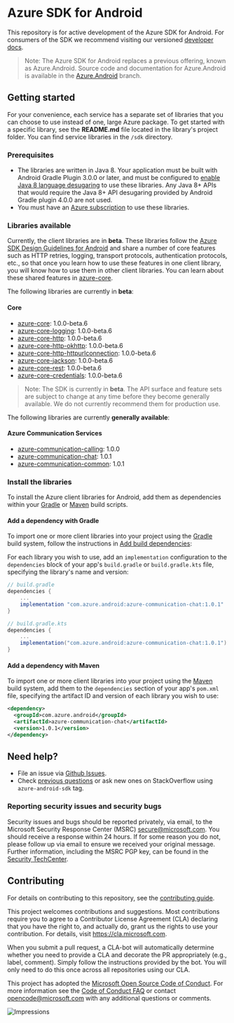 # Azure SDK for Android

This repository is for active development of the Azure SDK for Android. For consumers of the SDK we recommend visiting our versioned [developer docs](https://azure.github.io/azure-sdk-for-android).

> Note: The Azure SDK for Android replaces a previous offering, known as Azure.Android. Source code and documentation for Azure.Android is available in the [Azure.Android](https://github.com/Azure/azure-sdk-for-android/tree/Azure.Android) branch.

## Getting started

For your convenience, each service has a separate set of libraries that you can choose to use instead of one, large Azure package. To get started with a specific library, see the **README.md** file located in the library's project folder. You can find service libraries in the `/sdk` directory.

### Prerequisites

* The libraries are written in Java 8. Your application must be built with Android Gradle Plugin 3.0.0 or later, and must be configured to [enable Java 8 language desugaring](https://developer.android.com/studio/write/java8-support.html#supported_features) to use these libraries. Any Java 8+ APIs that would require the Java 8+ API desugaring provided by Android Gradle plugin 4.0.0 are not used.
* You must have an [Azure subscription](https://azure.microsoft.com/free/) to use these libraries.

### Libraries available

Currently, the client libraries are in **beta**. These libraries follow the [Azure SDK Design Guidelines for Android](https://azure.github.io/azure-sdk/android_design.html) and share a number of core features such as HTTP retries, logging, transport protocols, authentication protocols, etc., so that once you learn how to use these features in one client library, you will know how to use them in other client libraries. You can learn about these shared features in [azure-core](https://github.com/Azure/azure-sdk-for-android/blob/master/sdk/core/azure-core/README.md).

The following libraries are currently in **beta**:

#### Core
- [azure-core](https://github.com/Azure/azure-sdk-for-android/blob/master/sdk/core/azure-core): 1.0.0-beta.6
- [azure-core-logging](https://github.com/Azure/azure-sdk-for-android/tree/master/sdk/core/azure-core-logging): 1.0.0-beta.6
- [azure-core-http](https://github.com/Azure/azure-sdk-for-android/tree/master/sdk/core/azure-core-http): 1.0.0-beta.6
- [azure-core-http-okhttp](https://github.com/Azure/azure-sdk-for-android/tree/master/sdk/core/azure-core-http-okhttp): 1.0.0-beta.6
- [azure-core-http-httpurlconnection](https://github.com/Azure/azure-sdk-for-android/tree/master/sdk/core/azure-core-http-httpurlconnection): 1.0.0-beta.6
- [azure-core-jackson](https://github.com/Azure/azure-sdk-for-android/tree/master/sdk/core/azure-core-jackson): 1.0.0-beta.6
- [azure-core-rest](https://github.com/Azure/azure-sdk-for-android/tree/master/sdk/core/azure-core-rest): 1.0.0-beta.6
- [azure-core-credentials](https://github.com/Azure/azure-sdk-for-android/tree/master/sdk/core/azure-core-credential): 1.0.0-beta.6

> Note: The SDK is currently in **beta**. The API surface and feature sets are subject to change at any time before they become generally available. We do not currently recommend them for production use.

The following libraries are currently **generally available**:

#### Azure Communication Services
- [azure-communication-calling](https://search.maven.org/artifact/com.azure.android/azure-communication-calling): 1.0.0
- [azure-communication-chat](https://github.com/Azure/azure-sdk-for-android/blob/master/sdk/communication/azure-communication-chat): 1.0.1
- [azure-communication-common](https://github.com/Azure/azure-sdk-for-android/blob/master/sdk/communication/azure-communication-common): 1.0.1

### Install the libraries
To install the Azure client libraries for Android, add them as dependencies within your
[Gradle](#add-a-dependency-with-gradle) or
[Maven](#add-a-dependency-with-maven) build scripts.

#### Add a dependency with Gradle
To import one or more client libraries into your project using the [Gradle](https://gradle.org/) build system, follow the instructions in [Add build dependencies](https://developer.android.com/studio/build/dependencies):

For each library you wish to use, add an `implementation` configuration to the `dependencies` block of your app's `build.gradle` or `build.gradle.kts` file, specifying the library's name and version:

```gradle
// build.gradle
dependencies {
    ...
    implementation "com.azure.android:azure-communication-chat:1.0.1"
}

// build.gradle.kts
dependencies {
    ...
    implementation("com.azure.android:azure-communication-chat:1.0.1")
}
```

#### Add a dependency with Maven
To import one or more client libraries into your project using the [Maven](https://maven.apache.org/) build system, add them to the `dependencies` section of your app's `pom.xml` file, specifying the artifact ID and version of each library you wish to use:

```xml
<dependency>
  <groupId>com.azure.android</groupId>
  <artifactId>azure-communication-chat</artifactId>
  <version>1.0.1</version>
</dependency>
```

## Need help?

* File an issue via [Github Issues](https://github.com/Azure/azure-sdk-for-android/issues/new/choose).
* Check [previous questions](https://stackoverflow.com/questions/tagged/azure-android-sdk) or ask new ones on StackOverflow using `azure-android-sdk` tag.

### Reporting security issues and security bugs

Security issues and bugs should be reported privately, via email, to the Microsoft Security Response Center (MSRC) <secure@microsoft.com>. You should receive a response within 24 hours. If for some reason you do not, please follow up via email to ensure we received your original message. Further information, including the MSRC PGP key, can be found in the [Security TechCenter](https://www.microsoft.com/msrc/faqs-report-an-issue).

## Contributing
For details on contributing to this repository, see the [contributing guide](https://github.com/Azure/azure-sdk-for-android/blob/master/CONTRIBUTING.md).

This project welcomes contributions and suggestions. Most contributions require you to agree to a Contributor License Agreement (CLA) declaring that you have the right to, and actually do, grant us the rights to use your contribution. For details, visit
https://cla.microsoft.com.

When you submit a pull request, a CLA-bot will automatically determine whether you need to provide a CLA and decorate the PR appropriately (e.g., label, comment). Simply follow the instructions provided by the bot. You will only need to do this once across all repositories using our CLA.

This project has adopted the [Microsoft Open Source Code of Conduct](https://opensource.microsoft.com/codeofconduct/). For more information see the [Code of Conduct FAQ](https://opensource.microsoft.com/codeofconduct/faq/) or contact [opencode@microsoft.com](mailto:opencode@microsoft.com) with any additional questions or comments.

![Impressions](https://azure-sdk-impressions.azurewebsites.net/api/impressions/azure-sdk-for-android%2FREADME.png)
